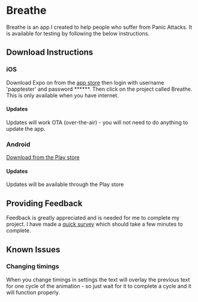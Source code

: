 # Breathe
Breathe is an app I created to help people who suffer from Panic Attacks. It is available for testing by following the below instructions.

## Download Instructions
### iOS
Download Expo on from the [app store](https://itunes.apple.com/us/app/expo-client/id982107779?mt=8) then login with username 'papptester' and password ******. Then click on the project called Breathe. This is only available when you have internet.
#### Updates
Updates will work OTA (over-the-air) - you will not need to do anything to update the app.
### Android
[Download from the Play store]()
#### Updates
Updates will be available through the Play store

## Providing Feedback
Feedback is greatly appreciated and is needed for me to complete my project. I have made a [quick survey](https://www.surveymonkey.co.uk/r/LBGTRNL) which should take a few minutes to complete. 

## Known Issues
### Changing timings
When you change timings in settings the text will overlay the previous text for one cycle of the animation - so just wait for it to complete a cycle and it will function properly. 
